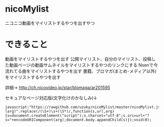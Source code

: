 nicoMylist
==========

ニコニコ動画をマイリストするやつを出すやつ

できること
==========
動画をマイリストするやつを出す
公開マイリスト、自分のマイリスト、投稿した動画ページの動画サムネイルをマイリストするやつのリンクにする
Nsenで今流れてる曲をマイリストするやつを出す
書籍、ブロマガ(まとめ･メディア以外)をマイリストするやつを出す

詳細-> http://ch.nicovideo.jp/star/blomaga/ar201595


セキュアなページ対応版(文字化けのかなしみ)↓

    javascript:"https://rawgithub.com/uzuky/nicoMylist/master/nicoMylist.js (arg)".replace(/(\S+)\s+(\S*)/,function(s,url,arg){s=document.createElement("script");s.charset="utf-8";s.src=url+"?s="+encodeURIComponent(arg);document.body.appendChild(s)});void(0);
